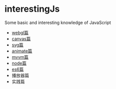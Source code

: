 # interestingJs
Some basic and interesting knowledge of JavaScript
- [webgl篇](https://github.com/qianyinghuanmie/interestingJs/tree/master/webgl)
- [canvas篇](https://github.com/qianyinghuanmie/interestingJs/tree/master/canvas)
- [svg篇](https://github.com/qianyinghuanmie/interestingJs/tree/master/svg)
- [animate篇](https://github.com/qianyinghuanmie/interestingJs/tree/master/animate)
- [mvvm篇](https://github.com/qianyinghuanmie/interestingJs/tree/master/mvvm)
- [node篇](https://github.com/qianyinghuanmie/interestingJs/tree/master/node)
- [es6篇](https://github.com/qianyinghuanmie/interestingJs/tree/master/es6)
- 播放器篇
- 实践篇
